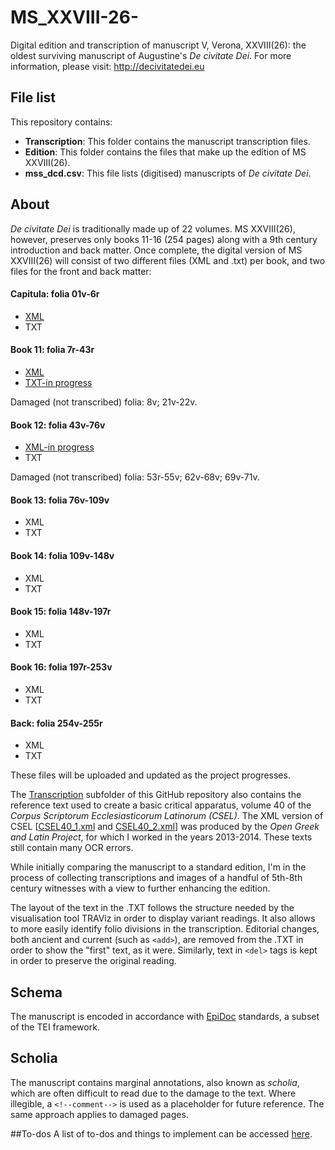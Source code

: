 MS_XXVIII-26-
=============

Digital edition and transcription of manuscript V, Verona, XXVIII(26): the oldest surviving manuscript of Augustine's _De civitate Dei_.
For more information, please visit: http://decivitatedei.eu 

## File list
This repository contains:

* **Transcription**: This folder contains the manuscript transcription files.
* **Edition**: This folder contains the files that make up the edition of MS XXVIII(26).
* **mss_dcd.csv**: This file lists (digitised) manuscripts of _De civitate Dei_. 

## About
_De civitate Dei_ is traditionally made up of 22 volumes. MS XXVIII(26), however, preserves only books 11-16 (254 pages) along with a 9th century introduction and back matter. Once complete, the digital version of MS XXVIII(26) will consist of two different files (XML and .txt) per book, and two files for the front and back matter:

#### Capitula: folia 01v-6r 
* [XML](https://github.com/gfranzini/MS_XXVIII-26-/blob/master/Transcription/Fol_01v-06r.xml)
* TXT

#### Book 11: folia 7r-43r 
* [XML](https://github.com/gfranzini/MS_XXVIII-26-/blob/master/Transcription/Fol_07r-43r.xml) 
* [TXT-in progress](https://github.com/gfranzini/MS_XXVIII-26-/blob/master/Transcription/Book_11_plain.xml)

Damaged (not transcribed) folia: 8v; 21v-22v.

#### Book 12: folia 43v-76v
* [XML-in progress](https://github.com/gfranzini/MS_XXVIII-26-/blob/master/Transcription/Fol_43v-76v.xml)
* TXT

Damaged (not transcribed) folia: 53r-55v; 62v-68v; 69v-71v.

#### Book 13: folia 76v-109v 
* XML 
* TXT

#### Book 14: folia 109v-148v 
* XML
* TXT

#### Book 15: folia 148v-197r 
* XML
* TXT

#### Book 16: folia 197r-253v 
* XML
* TXT

#### Back: folia 254v-255r 
* XML
* TXT

These files will be uploaded and updated as the project progresses.

The [Transcription](https://github.com/gfranzini/MS_XXVIII-26-/tree/master/Transcription) subfolder of this GitHub repository also contains the reference text used to create a basic critical apparatus, volume 40 of the _Corpus Scriptorum Ecclesiasticorum Latinorum (CSEL)_. The XML version of CSEL [[CSEL40_1.xml](https://github.com/OpenGreekAndLatin/csel-dev/tree/master/CSEL40_1) and [CSEL40_2.xml](https://github.com/OpenGreekAndLatin/csel-dev/blob/master/CSEL40_2.xml)] was produced by the _Open Greek and Latin Project_, for which I worked in the years 2013-2014. These texts still contain many OCR errors.

While initially comparing the manuscript to a standard edition, I'm in the process of collecting transcriptions and images of a handful of 5th-8th century witnesses with a view to further enhancing the edition.

The layout of the text in the .TXT follows the structure needed by the visualisation tool TRAViz in order to display variant readings. It also allows to more easily identify folio divisions in the transcription.
Editorial changes, both ancient and current (such as `<add>`), are removed from the .TXT in order to show the "first" text, as it were. Similarly, text in `<del>` tags is kept in order to preserve the original reading.

## Schema
The manuscript is encoded in accordance with [EpiDoc](http://sourceforge.net/p/epidoc/wiki/Home/) standards, a subset of the TEI framework.  

## Scholia
The manuscript contains marginal annotations, also known as _scholia_, which are often difficult to read due to the damage to the text. Where illegible, a `<!--comment-->` is used as a placeholder for future reference. The same approach applies to damaged pages.

##To-dos
A list of to-dos and things to implement can be accessed [here](https://github.com/gfranzini/MS_XXVIII-26-/issues).

